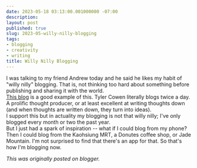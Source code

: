 ```yaml
---
date: 2023-05-18 03:13:00.001000000 -07:00
description:
layout: post
published: true
slug: 2023-05-willy-nilly-blogging
tags:
- blogging
- creativity
- writing
title: Willy Nilly Blogging
---
```

I was talking to my friend Andrew today and he said he likes my habit of "willy nilly" blogging. That is, not thinking too hard about something before publishing and sharing it with the world.  
[This blog](https://marginalrevolution.com/) is a good example of this. Tyler Cowen literally blogs twice a day. A prolific thought producer, or at least excellent at writing thoughts down (and when thoughts are written down, they turn into ideas).  
I support this but in actuality my blogging is not that willy nilly; I've only blogged every month or two the past year.  
But I just had a spark of inspiration -- what if I could blog from my phone? Then I could blog from the Kaohsiung MRT, a Donutes coffee shop, or Jade Mountain. I'm not surprised to find that there's an app for that. So that's how I'm blogging now.

*This was originally posted on blogger.*
